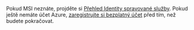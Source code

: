 Pokud MSI neznáte, projděte si [Přehled Identity spravované služby](../articles/active-directory/msi-overview.md). Pokud ještě nemáte účet Azure, [zaregistrujte si bezplatný účet](https://azure.microsoft.com/free/) před tím, než budete pokračovat.